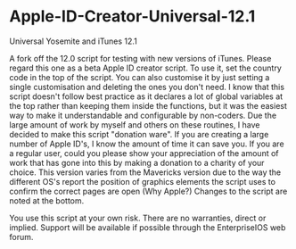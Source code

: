 # Apple-ID-Creator-Universal-12.1

Universal Yosemite and iTunes 12.1

A fork off the 12.0 script for testing with new versions of iTunes. Please regard this one as a beta Apple ID creator script. To use it, set the country code in the top of the script. You can also customise it by just setting a single customisation and deleting the ones you don't need. I know that this script doesn't follow best practice as it declares a lot of global variables at the top rather than keeping them inside the functions, but it was the easiest way to make it understandable and configurable by non-coders. Due the large amount of work by myself and others on these routines, I have decided to make this script "donation ware". If you are creating a large number of Apple ID's, I know the amount of time it can save you. If you are a regular user, could you please show your appreciation of the amount of work that has gone into this by making a donation to a charity of your choice. This version varies from the Mavericks version due to the way the different OS's report the position of graphics elements the script uses to confirm the correct pages are open (Why Apple?) Changes to the script are noted at the bottom.

You use this script at your own risk. There are no warranties, direct or implied. Support will be available if possible through the EnterpriseIOS web forum.

